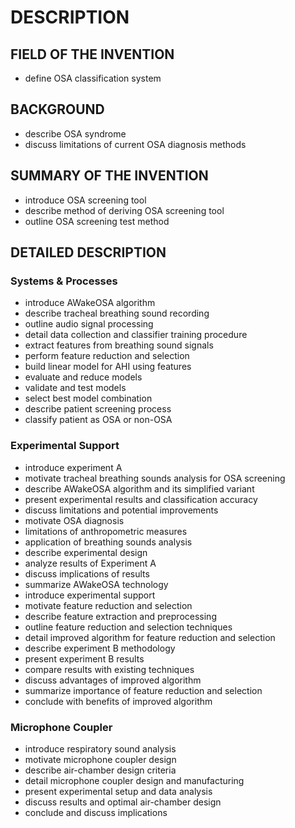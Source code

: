 # DESCRIPTION

## FIELD OF THE INVENTION

- define OSA classification system

## BACKGROUND

- describe OSA syndrome
- discuss limitations of current OSA diagnosis methods

## SUMMARY OF THE INVENTION

- introduce OSA screening tool
- describe method of deriving OSA screening tool
- outline OSA screening test method

## DETAILED DESCRIPTION

### Systems & Processes

- introduce AWakeOSA algorithm
- describe tracheal breathing sound recording
- outline audio signal processing
- detail data collection and classifier training procedure
- extract features from breathing sound signals
- perform feature reduction and selection
- build linear model for AHI using features
- evaluate and reduce models
- validate and test models
- select best model combination
- describe patient screening process
- classify patient as OSA or non-OSA

### Experimental Support

- introduce experiment A
- motivate tracheal breathing sounds analysis for OSA screening
- describe AWakeOSA algorithm and its simplified variant
- present experimental results and classification accuracy
- discuss limitations and potential improvements
- motivate OSA diagnosis
- limitations of anthropometric measures
- application of breathing sounds analysis
- describe experimental design
- analyze results of Experiment A
- discuss implications of results
- summarize AWakeOSA technology
- introduce experimental support
- motivate feature reduction and selection
- describe feature extraction and preprocessing
- outline feature reduction and selection techniques
- detail improved algorithm for feature reduction and selection
- describe experiment B methodology
- present experiment B results
- compare results with existing techniques
- discuss advantages of improved algorithm
- summarize importance of feature reduction and selection
- conclude with benefits of improved algorithm

### Microphone Coupler

- introduce respiratory sound analysis
- motivate microphone coupler design
- describe air-chamber design criteria
- detail microphone coupler design and manufacturing
- present experimental setup and data analysis
- discuss results and optimal air-chamber design
- conclude and discuss implications

